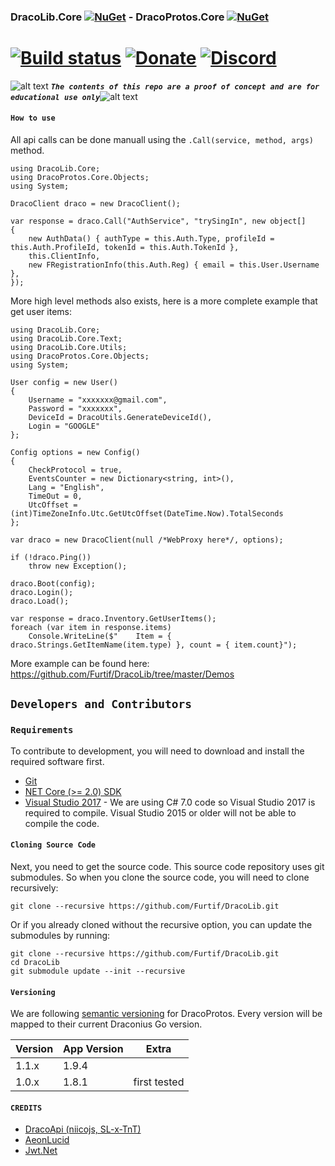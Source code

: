 <!-- define variables -->
[1.1]: http://i.imgur.com/M4fJ65n.png (ATTENTION)

### DracoLib.Core [![NuGet](https://img.shields.io/nuget/v/DracoLib.Core.svg?maxAge=60)](https://www.nuget.org/packages/DracoLib.Core) - DracoProtos.Core [![NuGet](https://img.shields.io/nuget/v/DracoProtos.Core.svg?maxAge=60)](https://www.nuget.org/packages/DracoProtos.Core)
[![Build status](https://ci.appveyor.com/api/projects/status/nmg6choixfkj372v/branch/master?svg=true)](https://ci.appveyor.com/project/RocketBot/dracolib-core/branch/master) [![Donate](https://img.shields.io/badge/Donate-PayPal-green.svg)](https://www.paypal.me/rocketbot) [![Discord](https://img.shields.io/badge/Discord-Online-blue.svg)](https://discord.gg/bsHQC2Y)
===================

![alt text][1.1] <strong><em>`The contents of this repo are a proof of concept and are for educational use only`</em></strong>![alt text][1.1]<br/>

#### `How to use`

All api calls can be done manuall using the `.Call(service, method, args)` method.

```CSharp
using DracoLib.Core;
using DracoProtos.Core.Objects;
using System;

DracoClient draco = new DracoClient();

var response = draco.Call("AuthService", "trySingIn", new object[]
{
    new AuthData() { authType = this.Auth.Type, profileId = this.Auth.ProfileId, tokenId = this.Auth.TokenId },
    this.ClientInfo,
    new FRegistrationInfo(this.Auth.Reg) { email = this.User.Username },
});
```

More high level methods also exists, here is a more complete example that get user items:

```CSharp
using DracoLib.Core;
using DracoLib.Core.Text;
using DracoLib.Core.Utils;
using DracoProtos.Core.Objects;
using System;

User config = new User()
{
    Username = "xxxxxxx@gmail.com",
    Password = "xxxxxxx",
    DeviceId = DracoUtils.GenerateDeviceId(),
    Login = "GOOGLE"
};

Config options = new Config()
{
    CheckProtocol = true,
    EventsCounter = new Dictionary<string, int>(),
    Lang = "English",
    TimeOut = 0,
    UtcOffset = (int)TimeZoneInfo.Utc.GetUtcOffset(DateTime.Now).TotalSeconds
};

var draco = new DracoClient(null /*WebProxy here*/, options);

if (!draco.Ping())
    throw new Exception();

draco.Boot(config);
draco.Login();
draco.Load();

var response = draco.Inventory.GetUserItems();
foreach (var item in response.items) 
    Console.WriteLine($"    Item = { draco.Strings.GetItemName(item.type) }, count = { item.count}");

```

More example can be found here: https://github.com/Furtif/DracoLib/tree/master/Demos

## `Developers and Contributors`

### `Requirements`

To contribute to development, you will need to download and install the required software first.

- [Git](https://git-scm.com/downloads)
- [NET Core (>= 2.0) SDK](https://www.microsoft.com/net/download/windows)
- [Visual Studio 2017](https://www.visualstudio.com/vs/whatsnew/) - We are using C# 7.0 code so Visual Studio 2017 is required to compile. Visual Studio 2015 or older will not be able to compile the code.

#### `Cloning Source Code`

Next, you need to get the source code.  This source code repository uses git submodules. So when you clone the source code, you will need to clone recursively:

```
git clone --recursive https://github.com/Furtif/DracoLib.git
```

Or if you already cloned without the recursive option, you can update the submodules by running:

```
git clone --recursive https://github.com/Furtif/DracoLib.git
cd DracoLib
git submodule update --init --recursive
```

#### `Versioning`

We are following [semantic versioning](http://semver.org/) for DracoProtos.  Every version will be mapped to their current Draconius Go version.

| Version      | App Version                 | Extra                     |
|--------------|-----------------------------|---------------------------|
| 1.1.x        | 1.9.4                       |                           |
| 1.0.x        | 1.8.1                       | first tested              |

#### `CREDITS`
 - [DracoApi (niicojs, SL-x-TnT)](https://github.com/dracoapi)
 - [AeonLucid](https://github.com/AeonLucid)
 - [Jwt.Net](https://github.com/jwt-dotnet)
